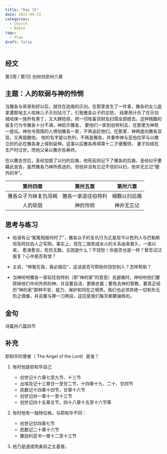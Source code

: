 ```yaml
---
title: "Day 15"
date: 2021-09-13
categories:
  - Church
  - Bible
tags:
  - Plan
draft: false
---
```


## 经文
第3周 / 第1日 创卅四至卅六章

## 主题：人的软弱与神的怜悯
当雅各与哥哥和好以后，就住在迦南的示剑。在那里发生了一件事，雅各的女儿底拿遭那地主人哈抹儿子示剑玷污了，引致雅各众子的忿怒，
结果用计杀了在示剑城哈抹一族所有男丁，又大肆抢掠，把一切牲畜货财及妇孺全部掳去。这种残酷的报复行为令雅各十分不满，神启示雅各，
要他们一家到伯特利去，在那里为神筑一座坛。神也令周围的人惧怕雅各一家，不再追赶他们。在那里，神再度向雅各显现，又再提醒他，
他的名字是以色列，不再是雅各，并重申神与亚伯拉罕与以撒立的约必在雅各身上得到延伸。这事以后雅各再得第十二子便雅悯，
妻子拉结在生产时过世，而他父亲以撒亦告寿终。

在以撒去世后，圣经加插了以扫的后裔，他死前则记下了雅各的后裔。圣经似乎要藉此宣告，虽然雅各乃神所拣选的，但他并没有忘记不信的以扫，他并无忘记“圈外的羊”。

| 第卅四章       | 第卅五章      | 第卅六章   |
| :----------: | :---------: | :------: |
| 雅各众子为妹复仇闯祸 | 雅各一家逃往伯特利 | 细数以扫后裔 |
| 人的软弱       | 神的怜悯      | 神并无忘记  |

## 思考与练习
* 俗语有云“冤冤相报何时了”，雅各众子的复仇行为正是现今以色列人与巴勒斯坦及阿拉伯人之写照。事实上，现在二族势成水火的关系由来甚久，一直以来，
愈演愈劣，死伤无数。主因是什么？不饶恕！你是否也是一样？曾否试过报复？心中是否有恨？

* 主说，“伸冤在我，我必报应”，这话是否可帮助你饶恕别人？怎样帮助？

* 当神吩咐雅各一家前往伯特利（即“神的家”的意思）去避难时，神吩咐他们要除掉他们中间外邦的神，并且要自洁，更换衣裳；要免去神的管教，要真正经历“神的家”那种平安、能力、保护和同在之境界。我们也必须弃绝一切有形无形之偶像，并且要与罪一刀两段，这应是我们每天都要操练的。

## 金句
诗篇卅八篇四节

## 补充
耶和华的使者（ The Angel of the Lord）是谁？
1. 有时他是耶和华自己
   * 创世记十六章七至九节、十三节
   * 出埃及记十三章廿一至廿二节，十四章十九、二十、廿四节
   * 民数记十四章十四节，廿章十六节
   * 创世记卅一章十一至十三节
   * 创世记四十五章五节，四十八章十五至十六节等

2. 有时他有一独特位格，与耶和华不同：
   * 创世记廿四章七节
   * 民数记二十章十六节
   * 撒迦利亚书一章十二至十三节

3. 他乃是道成肉身前之主基督。